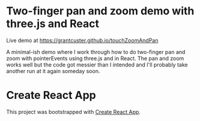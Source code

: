 # Two-finger pan and zoom demo with three.js and React

Live demo at https://grantcuster.github.io/touchZoomAndPan

A minimal-ish demo where I work through how to do two-finger pan and zoom with pointerEvents using three.js and in React. The pan and zoom works well but the code got messier than I intended and I'll probably take another run at it again someday soon.

# Create React App

This project was bootstrapped with [Create React App](https://github.com/facebook/create-react-app).


